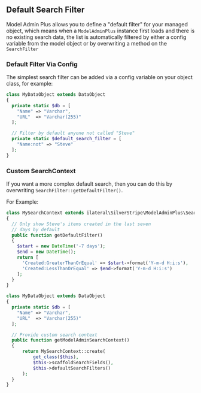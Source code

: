 ## Default Search Filter

Model Admin Plus allows you to define a "default filter" for your managed object, which means when a `ModelAdminPlus`
instance first loads and there is no existing search data,
the list is automatically filtered by either a config variable
from the model object or by overwriting a method on the `SearchFilter`

### Default Filter Via Config

The simplest search filter can be added via a config variable
on your object class, for example:

```php
class MyDataObject extends DataObject
{
  private static $db = [
    "Name" => "Varchar",
    "URL"  => "Varchar(255)"
  ];

  // Filter by default anyone not called "Steve"
  private static $default_search_filter = [
    "Name:not" => "Steve"
  ];
}

```

### Custom SearchContext

If you want a more complex default search, then you can do this by overwriting `SearchFilter::getDefaultFilter()`.

For Example:

```php
class MySearchContext extends ilateral\SilverStripe\ModelAdminPlus\SearchContext
{
  // Only show Steve's items created in the last seven
  // days by default
  public function getDefaultFilter()
  {
    $start = new DateTime('-7 days');
    $end = new DateTime();
    return [
      'Created:GreaterThanOrEqual' => $start->format('Y-m-d H:i:s'),
      'Created:LessThanOrEqual' => $end->format('Y-m-d H:i:s')
    ];
  }
}

class MyDataObject extends DataObject
{
  private static $db = [
    "Name" => "Varchar",
    "URL"  => "Varchar(255)"
  ];

  // Provide custom search context
  public function getModelAdminSearchContext()
  {
      return MySearchContext::create(
          get_class($this),
          $this->scaffoldSearchFields(),
          $this->defaultSearchFilters()
      );
  }
}

```